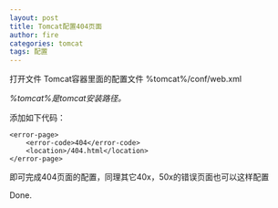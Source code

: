 ```yaml
---
layout: post
title: Tomcat配置404页面
author: fire
categories: tomcat 
tags: 配置
---
```


打开文件 Tomcat容器里面的配置文件 %tomcat%/conf/web.xml

*%tomcat%是tomcat安装路径。*

添加如下代码：

```
<error-page>
    <error-code>404</error-code>  
    <location>/404.html</location>  
</error-page>
```

即可完成404页面的配置，同理其它40x，50x的错误页面也可以这样配置

Done.
